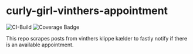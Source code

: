 # curly-girl-vinthers-appointment

![CI-Build](https://github.com/DennisJensen95/curly-girl-vinthers-appointment/actions/workflows/main.yml/badge.svg)
![Coverage Badge](https://img.shields.io/endpoint?url=https://gist.githubusercontent.com/DennisJensen95/2b7862c80c14d562c8659e1283543190/raw/curly-girl-coverage.json)

This repo scrapes posts from vinthers klippe kælder to fastly notify if there is an available appointment.
